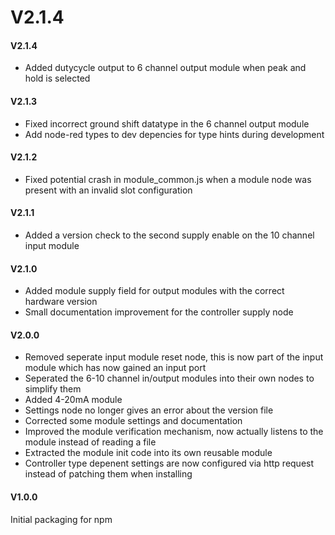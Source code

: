 # V2.1.4

#### V2.1.4
- Added dutycycle output to 6 channel output module when peak and hold is selected

#### V2.1.3
- Fixed incorrect ground shift datatype in the 6 channel output module
- Add node-red types to dev depencies for type hints during development

#### V2.1.2
- Fixed potential crash in module_common.js when a module node was present with an invalid slot configuration

#### V2.1.1
- Added a version check to the second supply enable on the 10 channel input module

#### V2.1.0
- Added module supply field for output modules with the correct hardware version
- Small documentation improvement for the controller supply node

#### V2.0.0
- Removed seperate input module reset node, this is now part of the input module which has now gained an input port
- Seperated the 6-10 channel in/output modules into their own nodes to simplify them
- Added 4-20mA module
- Settings node no longer gives an error about the version file
- Corrected some module settings and documentation
- Improved the module verification mechanism, now actually listens to the module instead of reading a file
- Extracted the module init code into its own reusable module
- Controller type depenent settings are now configured via http request instead of patching them when installing

#### V1.0.0
Initial packaging for npm